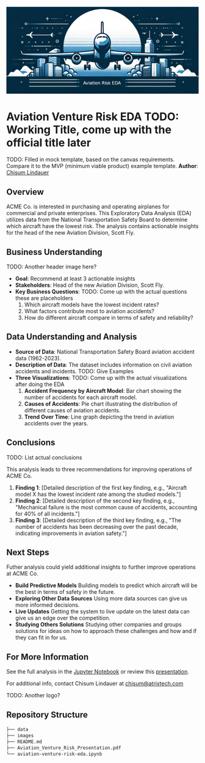 ![aviation venture risk EDA](./images/aviation-venture-risk-eda-header.jpg)
# Aviation Venture Risk EDA TODO: Working Title, come up with the official title later

TODO: Filled in mock template, based on the canvas requirements.  Compare it to the MVP (minimum viable product) example template.
**Author**: [Chisum Lindauer](mailto:chisum@atrixtech.com)

## Overview
ACME Co. is interested in purchasing and operating airplanes for commercial and private enterprises. This Exploratory Data Analysis (EDA) utilizes data from the National Transportation Safety Board to determine which aircraft have the lowest risk. The analysis contains actionable insights for the head of the new Aviation Division, Scott Fly.
 
## Business Understanding
TODO: Another header image here?
- **Goal**: Recommend at least 3 actionable insights 
- **Stakeholders**: Head of the new Aviation Division, Scott Fly.
- **Key Business Questions**: TODO: Come up with the actual questions these are placeholders
  1. Which aircraft models have the lowest incident rates?
  2. What factors contribute most to aviation accidents?
  3. How do different aircraft compare in terms of safety and reliability?

## Data Understanding and Analysis
- **Source of Data**: National Transportation Safety Board aviation accident data (1962-2023).
- **Description of Data**: The dataset includes information on civil aviation accidents and incidents. TODO: Give Examples
- **Three Visualizations**: TODO: Come up with the actual visualizations after doing the EDA
  1. **Accident Frequency by Aircraft Model**: Bar chart showing the number of accidents for each aircraft model.
  2. **Causes of Accidents**: Pie chart illustrating the distribution of different causes of aviation accidents.
  3. **Trend Over Time**: Line graph depicting the trend in aviation accidents over the years.

## Conclusions
TODO: List actual conclusions

This analysis leads to three recommendations for improving operations of ACME Co.

  1. **Finding 1**: [Detailed description of the first key finding, e.g., "Aircraft model X has the lowest incident rate among the studied models."]
  2. **Finding 2**: [Detailed description of the second key finding, e.g., "Mechanical failure is the most common cause of accidents, accounting for 40% of all incidents."]
  3. **Finding 3**: [Detailed description of the third key finding, e.g., "The number of accidents has been decreasing over the past decade, indicating improvements in aviation safety."]

## Next Steps

Futher analysis could yield additional insights to further improve operations at ACME Co.

- **Build Predictive Models** Building models to predict which aircraft will be the best in terms of safety in the future.
- **Exploring Other Data Sources** Using more data sources can give us more informed decisions.
- **Live Updates** Getting the system to live update on the latest data can give us an edge over the competition.
- **Studying Others Solutions** Studying other companies and groups solutions for ideas on how to approach these challenges and how and if they can fit in for us.

## For More Information

See the full analysis in the [Jupyter Notebook](./aviation-venture-risk-eda.ipynb) or review this [presentation](./Aviation_Venture_Risk_Presentation.pdf).

For additional info, contact Chisum Lindauer at [chisum@atrixtech.com](mailto:chisum@atrixtech.com)

TODO: Another logo?

## Repository Structure

```
├── data
├── images
├── README.md
├── Aviation_Venture_Risk_Presentation.pdf
└── aviation-venture-risk-eda.ipynb
```